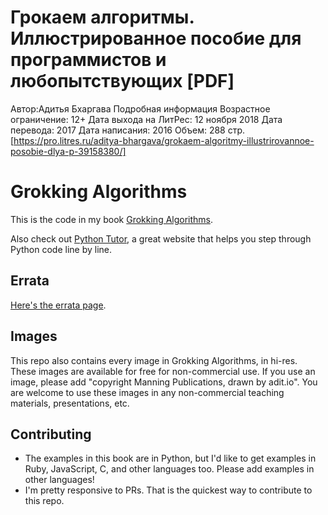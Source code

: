 # Грокаем алгоритмы. Иллюстрированное пособие для программистов и любопытствующих [PDF]
Автор:Адитья Бхаргава
Подробная информация
Возрастное ограничение: 12+
Дата выхода на ЛитРес: 12 ноября 2018
Дата перевода: 2017
Дата написания: 2016
Объем: 288 стр.
[https://pro.litres.ru/aditya-bhargava/grokaem-algoritmy-illustrirovannoe-posobie-dlya-p-39158380/]

# Grokking Algorithms

This is the code in my book [Grokking Algorithms](https://www.manning.com/bhargava).

Also check out [Python Tutor](http://pythontutor.com/), a great website that helps you step through Python code line by line.

## Errata

[Here's the errata page](http://adit.io/errata.html).

## Images

This repo also contains every image in Grokking Algorithms, in hi-res. These images are available for free for non-commercial use. If you use an image, please add "copyright Manning Publications, drawn by adit.io". You are welcome to use these images in any non-commercial teaching materials, presentations, etc.

## Contributing

- The examples in this book are in Python, but I'd like to get examples in Ruby, JavaScript, C, and other languages too. Please add examples in other languages!
- I'm pretty responsive to PRs. That is the quickest way to contribute to this repo.
